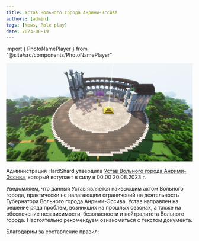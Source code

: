 ```yaml
---
title: Устав Вольного города Анрими-Эссива
authors: [admin]
tags: [News, Role play]
date: 2023-08-19
---
```


import { PhotoNamePlayer } from "@site/src/components/PhotoNamePlayer"

![Инквизиторий со второго сезона MainSMP](./img/nachalo-stroitlstva-anrimi-essiva.jpg)

Администрация HardShard утвердила [Устав Вольного города Анрими-Эссива](/docs/charter-anrimi-essiva), который вступает в силу в 00:00 20.08.2023 г. 

Уведомляем, что данный Устав является наивысшим актом Вольного города, практически не налагающим ограничений на деятельность Губернатора Вольного города Анрими-Эссива. Устав направлен на решение ряда проблем, возникших на прошлых сезонах, а также на обеспечение независимости, безопасности и нейтралитета Вольного города. Настоятельно рекомендуем ознакомиться с текстом документа.

Благодарим за составление правил: <PhotoNamePlayer nickname="Kemerfund"/> <PhotoNamePlayer nickname="EastRane"/> <PhotoNamePlayer nickname="yantar1k"/>